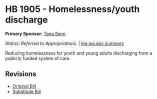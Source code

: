 # HB 1905 - Homelessness/youth discharge
**Primary Sponsor:** [Tana Senn](/person/leg/tana.senn.md)

*Status: Referred to Appropriations.* | [leg.wa.gov summary](https://app.leg.wa.gov/billsummary?BillNumber=1905&Year=2021)

Reducing homelessness for youth and young adults discharging from a publicly funded system of care.

## Revisions
* [Original Bill](1/)
* [Substitute Bill](S/)